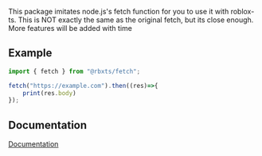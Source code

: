 This package imitates node.js's fetch function for you to use it with roblox-ts.
This is NOT exactly the same as the original fetch, but its close enough. More features will be added with time

## Example
```ts
import { fetch } from "@rbxts/fetch";

fetch("https://example.com").then((res)=>{
    print(res.body)
});
```

## Documentation

[Documentation](https://developer.mozilla.org/en-US/docs/Web/API/Fetch_API/Using_Fetch)

